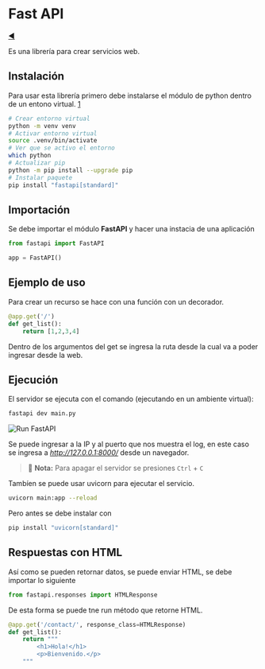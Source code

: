 # Fast API

[◀️](./../README.md)

Es una librería para crear servicios web.

## Instalación

Para usar esta librería primero debe instalarse el módulo de python dentro de un entono virtual. [1]

```sh
# Crear entorno virtual
python -m venv venv
# Activar entorno virtual
source .venv/bin/activate
# Ver que se activo el entorno
which python
# Actualizar pip
python -m pip install --upgrade pip
# Instalar paquete
pip install "fastapi[standard]"
```

## Importación

Se debe importar el módulo **FastAPI** y hacer una instacia de una aplicación

```python
from fastapi import FastAPI

app = FastAPI()
```

## Ejemplo de uso

Para crear un recurso se hace con una función con un decorador.

```python
@app.get('/')
def get_list():
    return [1,2,3,4]
```

Dentro de los argumentos del get se ingresa la ruta desde la cual va a poder ingresar desde la web.

## Ejecución

El servidor se ejecuta con el comando (ejecutando en un ambiente virtual):

```sh
fastapi dev main.py
```

![Run FastAPI](./fastapi.png)

Se puede ingresar a la IP y al puerto que nos muestra el log, en este caso se ingresa a *http://127.0.0.1:8000/* desde un navegador.

> 📝 **Nota:** Para apagar el servidor se presiones `Ctrl` + `C`

Tambíen se puede usar uvicorn para ejecutar el servicio.

```sh
uvicorn main:app --reload
```

Pero antes se debe instalar con

```sh
pip install "uvicorn[standard]"
```

## Respuestas con HTML

Así como se pueden retornar datos, se puede enviar HTML, se debe importar lo siguiente

```python
from fastapi.responses import HTMLResponse
```

De esta forma se puede tne run método que retorne HTML.

```python
@app.get('/contact/', response_class=HTMLResponse)
def get_list():
    return """
        <h1>Hola!</h1>
        <p>Bienvenido.</p>
    """
```

<!-- Referencias -->

[1]: <https://fastapi.tiangolo.com/#installation> "Instalación FastAPI"
